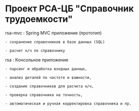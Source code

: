 ﻿# Проект РСА-ЦБ "Справочник трудоемкости"

rsa-mvc : Spring MVC приложение (прототип)

    - сохранение справочников в базе данных (SQL)

    - расчет н/ч по справочнику


rsa : Консольное приложение

    - парсинг и обработка входных данных,

    - анализ деталей по частоте и важности,

    - создание справочников для расчета н/ч, 

    - проверка справочника на точность,

    - автоматическая и ручная корректировка справочника и пр.

